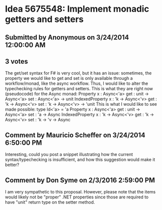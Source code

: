 # Idea 5675548: Implement monadic getters and setters #

## Submitted by Anonymous on 3/24/2014 12:00:00 AM

## 3 votes

The get/set syntax for F# is very cool, but it has an issue: sometimes, the property we would like to get and set is only available through a workflow/monad, like the async workflow.
Thus, I would like to alter the typechecking rules for getters and setters. This is what they are right now (pseudocode) for the Async monad:
Property x : Async<'a>
get : unit -> Async<'a>
set : Async<'a> -> unit
IndexedProperty x : 'k -> Async<'v>
get : 'k -> Async<'v>
set : 'k -> Async<'v> -> 'unit
This is what I would like to see made possible:
type Id<'a> = 'a
Property x : Async<'a>
get : unit -> Async<'a>
set : 'a -> Async<unit>
IndexedProperty x : 'k -> Async<'v>
get : 'k -> Async<'v>
set : 'k -> 'v -> Async<unit>




## Comment by Mauricio Scheffer on 3/24/2014 6:50:00 PM

Interesting, could you post a snippet illustrating how the current syntax/typechecking is insufficient, and how this suggestion would make it better?

## Comment by Don Syme on 2/3/2016 2:59:00 PM

I am very sympathetic to this proposal. However, please note that the items would likely not be "proper" .NET properties since those are required to have "unit" return type on the setter method.

